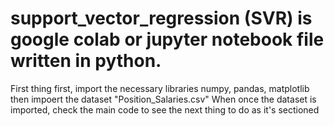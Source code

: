 # support_vector_regression (SVR) is google colab or jupyter notebook file written in python. 
First thing first, import the necessary libraries 
numpy, pandas, matplotlib
then impoert the dataset "Position_Salaries.csv"
When once the dataset is imported, check the main code to see the next thing to do as it's sectioned
